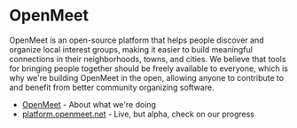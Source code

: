 # OpenMeet

OpenMeet is an open-source platform that helps people discover and organize local interest groups, making it easier to build meaningful connections in their neighborhoods, towns, and cities. We believe that tools for bringing people together should be freely available to everyone, which is why we're building OpenMeet in the open, allowing anyone to contribute to and benefit from better community organizing software.

* [OpenMeet](https://openmeet.net) - About what we're doing
* [platform.openmeet.net](https://platform.openmeet.net) - Live, but alpha, check on our progress
